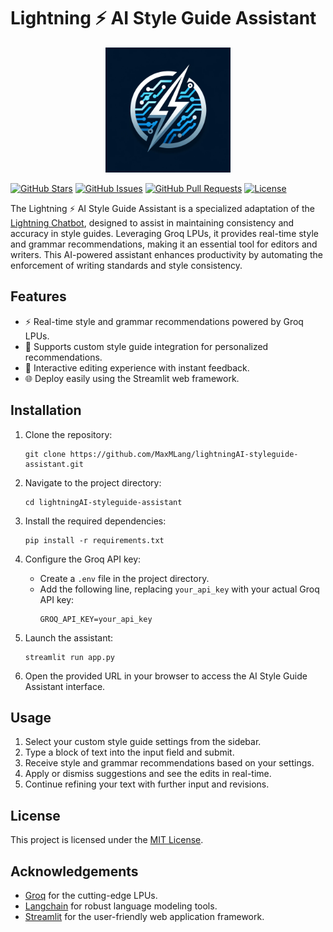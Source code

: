 # Lightning ⚡️ AI Style Guide Assistant

<p align="center">
  <img src="assets/logo.png" alt="AI Style Guide Assistant Logo" width="200" height="200">
</p>

[![GitHub Stars](https://img.shields.io/github/stars/MaxMLang/lightningAI-styleguide-assistant?style=social)](https://github.com/MaxMLang/lightningAI-styleguide-assistant/stargazers)
[![GitHub Issues](https://img.shields.io/github/issues/MaxMLang/lightningAI-styleguide-assistant)](https://github.com/MaxMLang/lightningAI-styleguide-assistant/issues)
[![GitHub Pull Requests](https://img.shields.io/github/issues-pr/MaxMLang/lightningAI-styleguide-assistant)](https://github.com/MaxMLang/lightningAI-styleguide-assistant/pulls)
[![License](https://img.shields.io/github/license/MaxMLang/lightningAI-styleguide-assistant)](https://github.com/MaxMLang/lightningAI-styleguide-assistant/blob/main/LICENSE)

The Lightning ⚡️ AI Style Guide Assistant is a specialized adaptation of the [Lightning Chatbot](https://github.com/MaxMLang/lightningfast-ai-chat), designed to assist in maintaining consistency and accuracy in style guides. Leveraging Groq LPUs, it provides real-time style and grammar recommendations, making it an essential tool for editors and writers. This AI-powered assistant enhances productivity by automating the enforcement of writing standards and style consistency.

## Features

- ⚡ Real-time style and grammar recommendations powered by Groq LPUs.
- 📘 Supports custom style guide integration for personalized recommendations.
- 💬 Interactive editing experience with instant feedback.
- 🌐 Deploy easily using the Streamlit web framework.

## Installation

1. Clone the repository:
   ```
   git clone https://github.com/MaxMLang/lightningAI-styleguide-assistant.git
   ```
2. Navigate to the project directory:
   ```
   cd lightningAI-styleguide-assistant
   ```
3. Install the required dependencies:
   ```
   pip install -r requirements.txt
   ```
4. Configure the Groq API key:
   - Create a `.env` file in the project directory.
   - Add the following line, replacing `your_api_key` with your actual Groq API key:
     ```
     GROQ_API_KEY=your_api_key
     ```

5. Launch the assistant:
   ```
   streamlit run app.py
   ```

6. Open the provided URL in your browser to access the AI Style Guide Assistant interface.

## Usage

1. Select your custom style guide settings from the sidebar.
2. Type a block of text into the input field and submit.
3. Receive style and grammar recommendations based on your settings.
4. Apply or dismiss suggestions and see the edits in real-time.
5. Continue refining your text with further input and revisions.

## License

This project is licensed under the [MIT License](LICENSE).

## Acknowledgements

- [Groq](https://groq.com) for the cutting-edge LPUs.
- [Langchain](https://github.com/hwchase17/langchain) for robust language modeling tools.
- [Streamlit](https://streamlit.io) for the user-friendly web application framework.


